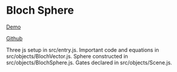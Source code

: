 # Bloch Sphere

[Demo](https://blochsphere.netlify.app/)

[Github](https://github.com/dwarkeshsp/bloch)

Three js setup in src/entry.js. Important code and equations in src/objects/BlochVector.js. Sphere constructed in src/objects/BlochSphere.js. Gates declared in src/objects/Scene.js.
